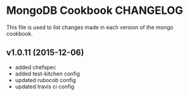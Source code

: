 MongoDB Cookbook CHANGELOG
========================
This file is used to list changes made in each version of the mongo cookbook.

v1.0.11 (2015-12-06)
--------------------
- added chefspec
- added test-kitchen config
- updated rubocob config
- updated travis ci config
